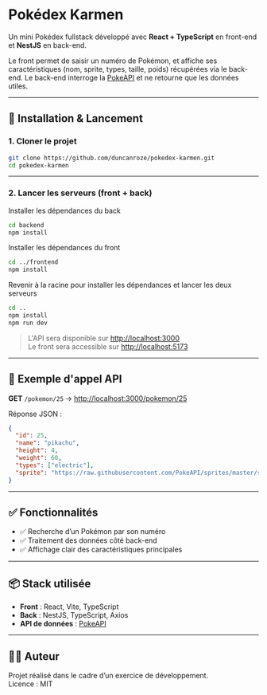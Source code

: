 # Pokédex Karmen

Un mini Pokédex fullstack développé avec **React + TypeScript** en front-end et **NestJS** en back-end.

Le front permet de saisir un numéro de Pokémon, et affiche ses caractéristiques (nom, sprite, types, taille, poids) récupérées via le back-end. Le back-end interroge la [PokeAPI](https://pokeapi.co/) et ne retourne que les données utiles.

---

## 🔧 Installation & Lancement

### 1. Cloner le projet

```bash
git clone https://github.com/duncanroze/pokedex-karmen.git
cd pokedex-karmen
```

---

### 2. Lancer les serveurs (front + back)

Installer les dépendances du back
```bash
cd backend
npm install
```

Installer les dépendances du front
```bash
cd ../frontend
npm install
```

Revenir à la racine pour installer les dépendances et lancer les deux serveurs
```bash
cd ..
npm install
npm run dev
```

> L'API sera disponible sur [http://localhost:3000](http://localhost:3000)  
> Le front sera accessible sur [http://localhost:5173](http://localhost:5173)

---

## 🔁 Exemple d'appel API

**GET** `/pokemon/25` → [http://localhost:3000/pokemon/25](http://localhost:3000/pokemon/25)

Réponse JSON :
```json
{
  "id": 25,
  "name": "pikachu",
  "height": 4,
  "weight": 60,
  "types": ["electric"],
  "sprite": "https://raw.githubusercontent.com/PokeAPI/sprites/master/sprites/pokemon/25.png"
}
```

---

## ✅ Fonctionnalités

- ✅ Recherche d’un Pokémon par son numéro
- ✅ Traitement des données côté back-end
- ✅ Affichage clair des caractéristiques principales

---

## 📦 Stack utilisée

- **Front** : React, Vite, TypeScript
- **Back** : NestJS, TypeScript, Axios
- **API de données** : [PokeAPI](https://pokeapi.co/)

---

## 🧑‍💻 Auteur

Projet réalisé dans le cadre d’un exercice de développement.  
Licence : MIT
